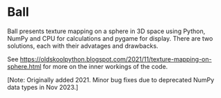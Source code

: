 # Ball

Ball presents texture mapping on a sphere in 3D space using Python, NumPy and CPU for calculations and pygame for display. There are two solutions, each with their advatages and drawbacks.

See https://oldskoolpython.blogspot.com/2021/11/texture-mapping-on-sphere.html for more on the inner workings of the code.

[Note: Originally added 2021. Minor bug fixes due to deprecated NumPy data types in Nov 2023.]
